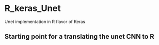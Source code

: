 # R_keras_Unet
Unet implementation in R flavor of Keras

## Starting point for a translating the unet CNN to R 
